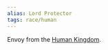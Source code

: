 ```yaml
---
alias: Lord Protector
tags: race/human
---
```


Envoy from the [Human Kingdom](../Groups/Human%20Kingdom.md).
